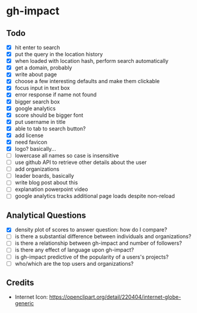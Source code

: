 # gh-impact

## Todo

- [x] hit enter to search
- [x] put the query in the location history
- [x] when loaded with location hash, perform search automatically
- [x] get a domain, probably
- [x] write about page
- [x] choose a few interesting defaults and make them clickable
- [x] focus input in text box
- [x] error response if name not found
- [x] bigger search box
- [x] google analytics
- [x] score should be bigger font
- [x] put username in title
- [x] able to tab to search button?
- [x] add license
- [x] need favicon
- [x] logo? basically...
- [ ] lowercase all names so case is insensitive
- [ ] use github API to retrieve other details about the user
- [ ] add organizations
- [ ] leader boards, basically
- [ ] write blog post about this
- [ ] explanation powerpoint video
- [ ] google analytics tracks additional page loads despite non-reload

## Analytical Questions

- [x] density plot of scores to answer question: how do I compare?
- [ ] is there a substantial difference between individuals and organizations?
- [ ] is there a relationship between gh-impact and number of followers?
- [ ] is there any effect of language upon gh-impact?
- [ ] is gh-impact predictive of the popularity of a users's projects?
- [ ] who/which are the top users and organizations?

## Credits

- Internet Icon: https://openclipart.org/detail/220404/internet-globe-generic
